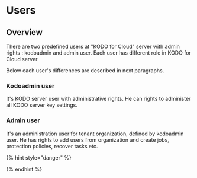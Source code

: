 # Users

## Overview 

There are two predefined users at "KODO for Cloud" server with admin rights : kodoadmin and admin user. Each user has different role in KODO for Cloud server

Below each user's differences are described in next paragraphs.

###  Kodoadmin user

 It's KODO server user with administrative rights. He can rights to administer all KODO server key settings.   

### Admin user

It's an administration user for tenant organization, defined by kodoadmin user. He has rights to add users from organization and create jobs, protection policies, recover tasks etc.  

{% hint style="danger" %}

{% endhint %}

